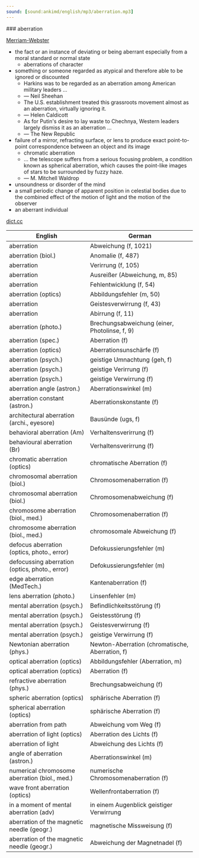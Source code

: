 ```yaml
---
sound: [sound:ankimd/english/mp3/aberration.mp3]
---
```


\### aberration

[Merriam-Webster](https://www.merriam-webster.com/dictionary/aberration)

- the fact or an instance of deviating or being aberrant especially from a moral standard or normal state
    - aberrations of character
- something or someone regarded as atypical and therefore able to be ignored or discounted
    - Harkins was to be regarded as an aberration among American military leaders …
    - — Neil Sheehan
    - The U.S. establishment treated this grassroots movement almost as an aberration, virtually ignoring it.
    - — Helen Caldicott
    - As for Putin's desire to lay waste to Chechnya, Western leaders largely dismiss it as an aberration …
    - — The New Republic
- failure of a mirror, refracting surface, or lens to produce exact point-to-point correspondence between an object and its image
    - chromatic aberration
    - … the telescope suffers from a serious focusing problem, a condition known as spherical aberration, which causes the point-like images of stars to be surrounded by fuzzy haze.
    - — M. Mitchell Waldrop
- unsoundness or disorder of the mind
- a small periodic change of apparent position in celestial bodies due to the combined effect of the motion of light and the motion of the observer
- an aberrant individual

[dict.cc](https://www.dict.cc/aberration)

| English        | German       |
| -------------- | ------------ |
| aberration | Abweichung (f, 1021) |
| aberration (biol.) | Anomalie (f, 487) |
| aberration | Verirrung (f, 105) |
| aberration | Ausreißer (Abweichung, m, 85) |
| aberration | Fehlentwicklung (f, 54) |
| aberration (optics) | Abbildungsfehler (m, 50) |
| aberration | Geistesverwirrung (f, 43) |
| aberration | Abirrung (f, 11) |
| aberration (photo.) | Brechungsabweichung (einer, Photolinse, f, 9) |
| aberration (spec.) | Aberration (f) |
| aberration (optics) | Aberrationsunschärfe (f) |
| aberration (psych.) | geistige Umnachtung (geh, f) |
| aberration (psych.) | geistige Verirrung (f) |
| aberration (psych.) | geistige Verwirrung (f) |
| aberration angle (astron.) | Aberrationswinkel (m) |
| aberration constant (astron.) | Aberrationskonstante (f) |
| architectural aberration (archi., eyesore) | Bausünde (ugs, f) |
| behavioral aberration (Am) | Verhaltensverirrung (f) |
| behavioural aberration (Br) | Verhaltensverirrung (f) |
| chromatic aberration (optics) | chromatische Aberration (f) |
| chromosomal aberration (biol.) | Chromosomenaberration (f) |
| chromosomal aberration (biol.) | Chromosomenabweichung (f) |
| chromosome aberration (biol., med.) | Chromosomenaberration (f) |
| chromosome aberration (biol., med.) | chromosomale Abweichung (f) |
| defocus aberration (optics, photo., error) | Defokussierungsfehler (m) |
| defocussing aberration (optics, photo., error) | Defokussierungsfehler (m) |
| edge aberration (MedTech.) | Kantenaberration (f) |
| lens aberration (photo.) | Linsenfehler (m) |
| mental aberration (psych.) | Befindlichkeitsstörung (f) |
| mental aberration (psych.) | Geistesstörung (f) |
| mental aberration (psych.) | Geistesverwirrung (f) |
| mental aberration (psych.) | geistige Verwirrung (f) |
| Newtonian aberration (phys.) | Newton-Aberration (chromatische, Aberration, f) |
| optical aberration (optics) | Abbildungsfehler (Aberration, m) |
| optical aberration (optics) | Aberration (f) |
| refractive aberration (phys.) | Brechungsabweichung (f) |
| spheric aberration (optics) | sphärische Aberration (f) |
| spherical aberration (optics) | sphärische Aberration (f) |
| aberration from path | Abweichung vom Weg (f) |
| aberration of light (optics) | Aberration des Lichts (f) |
| aberration of light | Abweichung des Lichts (f) |
| angle of aberration (astron.) | Aberrationswinkel (m) |
| numerical chromosome aberration (biol., med.) | numerische Chromosomenaberration (f) |
| wave front aberration (optics) | Wellenfrontaberration (f) |
| in a moment of mental aberration (adv) | in einem Augenblick geistiger Verwirrung |
| aberration of the magnetic needle (geogr.) | magnetische Missweisung (f) |
| aberration of the magnetic needle (geogr.) | Abweichung der Magnetnadel (f) |
